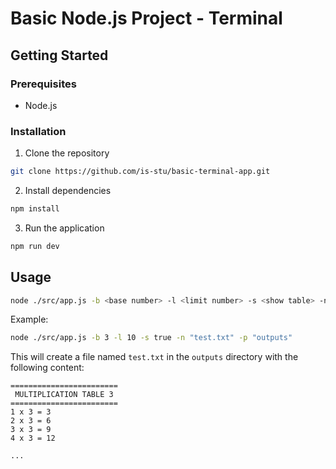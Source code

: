 # Basic Node.js Project - Terminal

## Getting Started

### Prerequisites

- Node.js

### Installation

1. Clone the repository

```sh
git clone https://github.com/is-stu/basic-terminal-app.git
```

2. Install dependencies

```sh
npm install
```

3. Run the application

```sh
npm run dev
```

## Usage

```sh
node ./src/app.js -b <base number> -l <limit number> -s <show table> -n <file name> -p <file path>
```

Example:

```sh
node ./src/app.js -b 3 -l 10 -s true -n "test.txt" -p "outputs"
```

This will create a file named `test.txt` in the `outputs` directory with the following content:

```
========================
 MULTIPLICATION TABLE 3
========================
1 x 3 = 3
2 x 3 = 6
3 x 3 = 9
4 x 3 = 12

...
```
